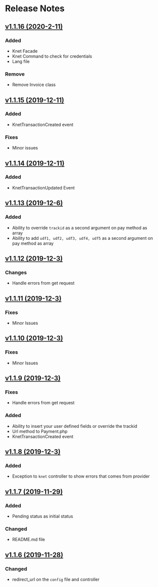 # Release Notes

## [v1.1.16 (2020-2-11)](https://github.com/asciisd/knet/compare/v1.1.15...v1.1.16)
### Added
- Knet Facade
- Knet Command to check for credentials
- Lang file

### Remove
- Remove Invoice class

## [v1.1.15 (2019-12-11)](https://github.com/asciisd/knet/compare/v1.1.14...v1.1.15)
### Added
- KnetTransactionCreated event
### Fixes
- Minor issues

## [v1.1.14 (2019-12-11)](https://github.com/asciisd/knet/compare/v1.1.13...v1.1.14)
### Added
- KnetTransactionUpdated Event

## [v1.1.13 (2019-12-6)](https://github.com/asciisd/knet/compare/v1.1.12...v1.1.13)
### Added
- Ability to override `trackid` as a second argument on pay method as array
- Ability to add `udf1, udf2, udf3, udf4, udf5` as a second argument on pay method as array
## [v1.1.12 (2019-12-3)](https://github.com/asciisd/knet/compare/v1.1.11...v1.1.12)
### Changes
- Handle errors from get request

## [v1.1.11 (2019-12-3)](https://github.com/asciisd/knet/compare/v1.1.10...v1.1.11)
### Fixes
- Minor Issues

## [v1.1.10 (2019-12-3)](https://github.com/asciisd/knet/compare/v1.1.9...v1.1.10)
### Fixes
- Minor Issues

## [v1.1.9 (2019-12-3)](https://github.com/asciisd/knet/compare/v1.1.8...v1.1.9)
### Fixes
- Handle errors from get request

### Added
- Ability to insert your user defined fields or override the trackid
- Url method to Payment.php
- KnetTransactionCreated event

## [v1.1.8 (2019-12-3)](https://github.com/asciisd/knet/compare/v1.1.7...v1.1.8)
### Added
- Exception to `knet` controller to show errors that comes from provider

## [v1.1.7 (2019-11-29)](https://github.com/asciisd/knet/compare/v1.1.6...v1.1.7)
### Added
- Pending status as initial status
### Changed
- README.md file

## [v1.1.6 (2019-11-28)](https://github.com/asciisd/knet/compare/v1.1.5...v1.1.6)
### Changed
- redirect_url on the `config` file and controller
